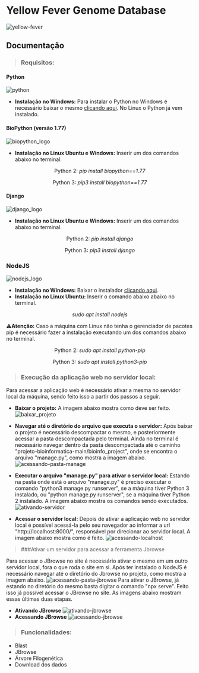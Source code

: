 # Yellow Fever Genome Database
![yellow-fever](bioinfo_project/bioinfo_web/static/imagens/yellow-fever.jpg)

## Documentação

> ### Requisitos:

#### Python
![python](/bioinfo_project/bioinfo_web/static/imagens/python_logo.png)
- <b>Instalação no Windows:</b> Para instalar o Python no  Windows é necessário baixar o mesmo [clicando aqui](https://www.python.org/downloads/). No Linux o Python já  vem instalado.

#### BioPython (versão 1.77)
![biopython_logo](/bioinfo_project/bioinfo_web/static/imagens/biopython_logo.png)
- <b>Instalação no Linux Ubuntu e Windows:</b> Inserir um dos comandos abaixo no terminal.
<p align="center">Python 2: <i>pip install biopython==1.77</i></p>
<p align="center">Python 3: <i>pip3 install biopython==1.77</i></p>

#### Django
![django_logo](/bioinfo_project/bioinfo_web/static/imagens/django_logo.png)
- <b>Instalação no Linux Ubuntu e Windows:</b> Inserir um dos comandos abaixo no terminal.
<p align="center">Python 2: <i>pip install django</i></p>
<p align="center">Python 3: <i>pip3 install django</i></p>

### NodeJS
![nodejs_logo](bioinfo_project/bioinfo_web/static/imagens/nodejs-logo.png)
- <b>Instalação no Windows:</b> Baixar o instalador [clicando aqui](https://nodejs.org/pt-br/#home-downloadhead).
- <b>Instalação no Linux Ubuntu:</b> Inserir o comando abaixo abaixo no terminal.
<p align="center"><i>sudo apt install nodejs</i></p>

⚠️<b>Atenção:</b> Caso a máquina com Linux não tenha o gerenciador de pacotes pip é necessário fazer a instalação executando um dos comandos abaixo no terminal.
<p align="center">Python 2: <i>sudo apt install python-pip</i></p>
<p align="center">Python 3: <i>sudo apt install python3-pip</i></p>

> ### Execução da aplicação web no servidor local:

Para acessar a aplicação web é necessário ativar a mesma no servidor local da máquina, sendo feito isso a partir dos passos a seguir.

- <b>Baixar o projeto:</b> A imagem abaixo mostra como deve ser feito.
![baixar_projeto](/bioinfo_project/bioinfo_web/static/imagens/baixar_projeto.gif)

- <b>Navegar até o diretório do arquivo que executa o servidor:</b> Após baixar o projeto é necessário descompactar o mesmo, e posteriormente acessar a pasta descompactada pelo terminal. Ainda no terminal é necessário navegar dentro da pasta descompactada até o caminho "projeto-bioinformatica-main/bioinfo_project", onde se encontra o arquivo "manage.py", como mostra a imagem abaixo.
![acessando-pasta-manage](/bioinfo_project/bioinfo_web/static/imagens/acessando_pasta_manage.gif)

- <b>Executar o arquivo "manage.py" para ativar o servidor local:</b> Estando na pasta onde está o arquivo "manage.py" é preciso executar o comando "python3 manage.py runserver", se a máquina tiver Python 3 instalado, ou "python manage.py runserver", se a máquina tiver Python 2 instalado. A imagem abaixo mostra os comandos sendo executados.
![ativando-servidor](/bioinfo_project/bioinfo_web/static/imagens/ativando-servidor.gif)

- <b>Acessar o servidor local:</b> Depois de ativar a aplicação web no servidor local é possível acessá-la pelo seu navegador ao informar a url "http://localhost:8000/", responsável por direcionar ao servidor local. A imagem abaixo mostra como é feito.
![acessando-localhost](/bioinfo_project/bioinfo_web/static/imagens/acessando-localhost.gif)

> ###Ativar um servidor para acessar a ferramenta Jbrowse

Para acessar o JBrowse no site é necessário ativar o mesmo em um outro servidor local, fora o que roda o site em si. Após ter instalado o NodeJS é necessário navegar até o diretório do Jbrowse no projeto, como mostra a imagem abaixo.
![acessando-pasta-jbrowse](/bioinfo_project/bioinfo_web/static/imagens/acessando-pasta-jbrowse.gif)
Para ativar o JBrowse, já estando no diretório do mesmo basta digitar o comando "npx serve". Feito isso já possível acessar o JBrowse no site. As imagens abaixo mostram essas últimas duas etapas.
- <b>Ativando JBrowse</b>
![ativando-jbrowse](/bioinfo_project/bioinfo_web/static/imagens/ativando-servidor-jbrowse.gif)
- <b>Acessando JBrowse</b>
![acessando-jbrowse](/bioinfo_project/bioinfo_web/static/imagens/acessando-ferramenta-jbrowse.gif)

> ### Funcionalidades:
- Blast
- JBrowse
- Árvore Filogenética
- Download dos dados
